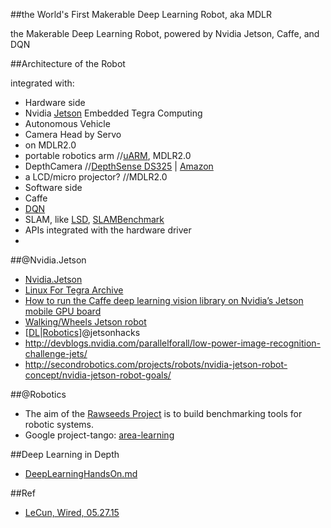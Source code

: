 ##the World's First Makerable Deep Learning Robot, aka MDLR

the Makerable Deep Learning Robot, powered by Nvidia Jetson, Caffe, and DQN

##Architecture of the Robot

integrated with:

* Hardware side
 * Nvidia [Jetson](https://developer.nvidia.com/get-started-jetson) Embedded Tegra Computing
 * Autonomous Vehicle
 * Camera Head by Servo
* on MDLR2.0
 * portable robotics arm //[uARM](https://www.kickstarter.com/projects/ufactory/uarm-put-a-miniature-industrial-robot-arm-on-your/description), MDLR2.0
 * DepthCamera //[DepthSense DS325](http://myzharbot.robot-home.it/blog/software/myzharbot-ros/ros-deptsense_camera_ros/) | [Amazon](http://www.amazon.com/Creative-Gesture-Recognition-Personal-Computers/dp/B00EVWX7CG)
 * a LCD/micro projector? //MDLR2.0
* Software side
 * Caffe
 * [DQN](https://gist.github.com/NirViaje/7ca109d2e99d0b16ec43#dqn)
 * SLAM, like [LSD](https://github.com/tum-vision/lsd_slam/issues/53), [SLAMBenchmark](http://wp.doc.ic.ac.uk/lnardi/wp-content/uploads/sites/68/2014/04/2014-12-19_SLAMBenchLaSapienza.pdf)
 * APIs integrated with the hardware driver
* 

##@Nvidia.Jetson

* [Nvidia.Jetson](https://developer.nvidia.com/get-started-jetson)
* [Linux For Tegra Archive](https://developer.nvidia.com/embedded/linux-tegra)
* [How to run the Caffe deep learning vision library on Nvidia’s Jetson mobile GPU board](http://petewarden.com/2014/10/25/how-to-run-the-caffe-deep-learning-vision-library-on-nvidias-jetson-mobile-gpu-board/)
* [Walking/Wheels Jetson robot](http://elinux.org/Jetson_TK1)
* [[DL](http://jetsonhacks.com/category/deep-learning/)|[Robotics](http://jetsonhacks.com/category/robotics/)]@jetsonhacks
* http://devblogs.nvidia.com/parallelforall/low-power-image-recognition-challenge-jets/
* http://secondrobotics.com/projects/robots/nvidia-jetson-robot-concept/nvidia-jetson-robot-goals/

##@Robotics

* The aim of the [Rawseeds Project](http://www.rawseeds.org/home/) is to build benchmarking tools for robotic systems.
* Google project-tango: [area-learning](https://developers.google.com/project-tango/overview/area-learning)

##Deep Learning in Depth

* [DeepLearningHandsOn.md](https://github.com/NirViaje/DeepLearningRobotics/blob/master/DeepLearningHandsOn.md)

##Ref

* [LeCun, Wired, 05.27.15](http://www.wired.com/2015/05/remaking-google-facebook-deep-learning-tackles-robotics/)
